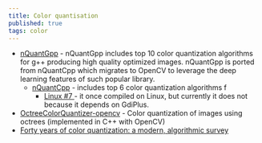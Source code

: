 ```yaml
---
title: Color quantisation
published: true
tags: color
---
```

> 

- [nQuantGpp](https://github.com/mcychan/nQuantGpp?tab=readme-ov-file#nquantgpp) - nQuantGpp includes top 10 color quantization algorithms for g++ producing high quality optimized images. nQuantGpp is ported from nQuantCpp which migrates to OpenCV to leverage the deep learning features of such popular library.
	- [nQuantCpp](https://github.com/mcychan/nQuantCpp?tab=readme-ov-file#nquantcpp) -  includes top 6 color quantization algorithms f
    	- [ Linux #7 ](https://github.com/mcychan/nQuantCpp/issues/7) - it once compiled on Linux, but currently it does not because it depends on GdiPlus.
- [OctreeColorQuantizer-opencv](https://github.com/mseurre/OctreeColorQuantizer-opencv?tab=readme-ov-file#octreecolorquantizer-opencv) - Color quantization of images using octrees (implemented in C++ with OpenCV)
- [Forty years of color quantization: a modern, algorithmic
survey](https://faculty.uca.edu/ecelebi/documents/AIRE_2023.pdf)
